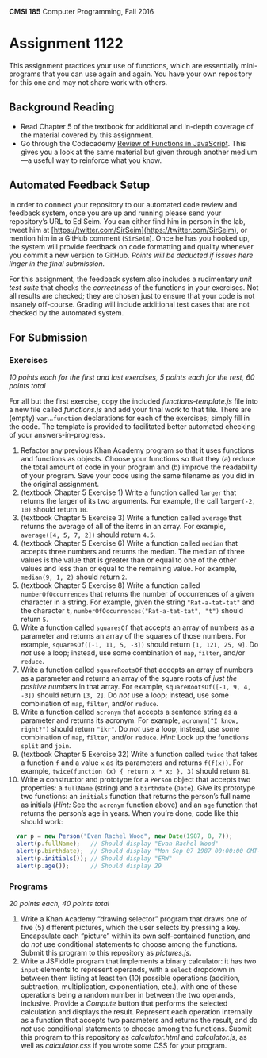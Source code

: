 **CMSI 185** Computer Programming, Fall 2016

# Assignment 1122
This assignment practices your use of functions, which are essentially mini-programs that you can use again and again. You have your own repository for this one and may not share work with others.

## Background Reading
- Read Chapter 5 of the textbook for additional and in-depth coverage of the material covered by this assignment.
- Go through the Codecademy [Review of Functions in JavaScript](https://www.codecademy.com/courses/functions_in_javascript/0/1). This gives you a look at the same material but given through another medium—a useful way to reinforce what you know.

## Automated Feedback Setup
In order to connect your repository to our automated code review and feedback system, once you are up and running please send your repository’s URL to Ed Seim. You can either find him in person in the lab, tweet him at [https://twitter.com/SirSeim](https://twitter.com/SirSeim), or mention him in a GitHub comment (`SirSeim`). Once he has you hooked up, the system will provide feedback on code formatting and quality whenever you commit a new version to GitHub. _Points will be deducted if issues here linger in the final submission._

For this assignment, the feedback system also includes a rudimentary _unit test suite_ that checks the _correctness_ of the functions in your exercises. Not all results are checked; they are chosen just to ensure that your code is not insanely off-course. Grading will include additional test cases that are not checked by the automated system.

## For Submission

### Exercises

_10 points each for the first and last exercises, 5 points each for the rest, 60 points total_

For all but the first exercise, copy the included _functions-template.js_ file into a new file called _functions.js_ and add your final work to that file. There are (empty) `var`...`function` declarations for each of the exercises; simply fill in the code. The template is provided to facilitated better automated checking of your answers-in-progress.

1. Refactor any previous Khan Academy program so that it uses functions and functions as objects. Choose your functions so that they (a) reduce the total amount of code in your program and (b) improve the readability of your program. Save your code using the same filename as you did in the original assignment.
1. (textbook Chapter 5 Exercise 1) Write a function called `larger` that returns the larger of its two arguments. For example, the call `larger(-2, 10)` should return `10`.
1. (textbook Chapter 5 Exercise 3) Write a function called `average` that returns the average of all of the items in an array. For example, `average([4, 5, 7, 2])` should return `4.5`.
1. (textbook Chapter 5 Exercise 6) Write a function called `median` that accepts three numbers and returns the median. The median of three values is the value that is greater than or equal to one of the other values and less than or equal to the remaining value. For example, `median(9, 1, 2)` should return `2`.
1. (textbook Chapter 5 Exercise 8) Write a function called `numberOfOccurrences` that returns the number of occurrences of a given character in a string. For example, given the string `"Rat-a-tat-tat"` and the character `t`, `numberOfOccurrences("Rat-a-tat-tat", "t")` should return `5`.
1. Write a function called `squaresOf` that accepts an array of numbers as a parameter and returns an array of the squares of those numbers. For example, `squaresOf([-1, 11, 5, -3])` should return `[1, 121, 25, 9]`. Do _not_ use a loop; instead, use some combination of `map`, `filter`, and/or `reduce`.
1. Write a function called `squareRootsOf` that accepts an array of numbers as a parameter and returns an array of the square roots of _just the positive numbers_ in that array. For example, `squareRootsOf([-1, 9, 4, -3])` should return `[3, 2]`. Do _not_ use a loop; instead, use some combination of `map`, `filter`, and/or `reduce`.
1. Write a function called `acronym` that accepts a sentence string as a parameter and returns its acronym. For example, `acronym("I know, right?")` should return `"ikr"`. Do _not_ use a loop; instead, use some combination of `map`, `filter`, and/or `reduce`. _Hint:_ Look up the functions `split` and `join`.
1. (textbook Chapter 5 Exercise 32) Write a function called `twice` that takes a function `f` and a value `x` as its parameters and returns `f(f(x))`. For example, `twice(function (x) { return x * x; }, 3)` should return `81`.
1. Write a constructor and prototype for a `Person` object that accepts two properties: a `fullName` (string) and a `birthdate` (`Date`). Give its prototype two functions: an `initials` function that returns the person’s full name as initials (_Hint:_ See the `acronym` function above) and an `age` function that returns the person’s age in years. When you’re done, code like this should work:
```javascript
  var p = new Person("Evan Rachel Wood", new Date(1987, 8, 7));
  alert(p.fullName);   // Should display "Evan Rachel Wood"
  alert(p.birthdate);  // Should display "Mon Sep 07 1987 00:00:00 GMT-0700 (PDT)" (time zone may vary)
  alert(p.initials()); // Should display "ERW"
  alert(p.age());      // Should display 29
```

### Programs

_20 points each, 40 points total_

1. Write a Khan Academy “drawing selector” program that draws one of five (5) different pictures, which the user selects by pressing a key. Encapsulate each “picture” within its own self-contained function, and do _not_ use conditional statements to choose among the functions. Submit this program to this repository as _pictures.js_.
1. Write a JSFiddle program that implements a binary calculator: it has two `input` elements to represent operands, with a `select` dropdown in between them listing at least ten (10) possible operations (addition, subtraction, multiplication, exponentiation, etc.), with one of these operations being a random number in between the two operands, inclusive. Provide a _Compute_ button that performs the selected calculation and displays the result. Represent each operation internally as a function that accepts two parameters and returns the result, and do _not_ use conditional statements to choose among the functions. Submit this program to this repository as _calculator.html_ and _calculator.js_, as well as _calculator.css_ if you wrote some CSS for your program.
